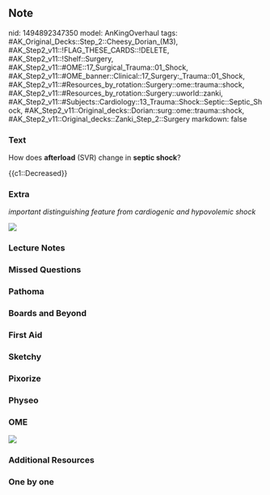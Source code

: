 ## Note
nid: 1494892347350
model: AnKingOverhaul
tags: #AK_Original_Decks::Step_2::Cheesy_Dorian_(M3), #AK_Step2_v11::!FLAG_THESE_CARDS::!DELETE, #AK_Step2_v11::!Shelf::Surgery, #AK_Step2_v11::#OME::17_Surgical_Trauma::01_Shock, #AK_Step2_v11::#OME_banner::Clinical::17_Surgery:_Trauma::01_Shock, #AK_Step2_v11::#Resources_by_rotation::Surgery::ome::trauma::shock, #AK_Step2_v11::#Resources_by_rotation::Surgery::uworld::zanki, #AK_Step2_v11::#Subjects::Cardiology::13_Trauma::Shock::Septic::Septic_Shock, #AK_Step2_v11::Original_decks::Dorian::surg::ome::trauma::shock, #AK_Step2_v11::Original_decks::Zanki_Step_2::Surgery
markdown: false

### Text
How does <b>afterload</b> (SVR) change in <b>septic shock</b>?
<div>
  {{c1::Decreased}}
</div>

### Extra
<i>important distinguishing feature from cardiogenic and
hypovolemic shock</i>
<div>
  <div><img src="shock.png"></div>
</div>

### Lecture Notes


### Missed Questions


### Pathoma


### Boards and Beyond


### First Aid


### Sketchy


### Pixorize


### Physeo


### OME
<div class="ome-widget">
  <a href=
  "https://onlinemeded.org/spa/surgery-trauma/shock/acquire?ref=anki">
  <img src="_OME_AnkiFlashcards_Lesson_4.png"></a>
</div>

### Additional Resources


### One by one

